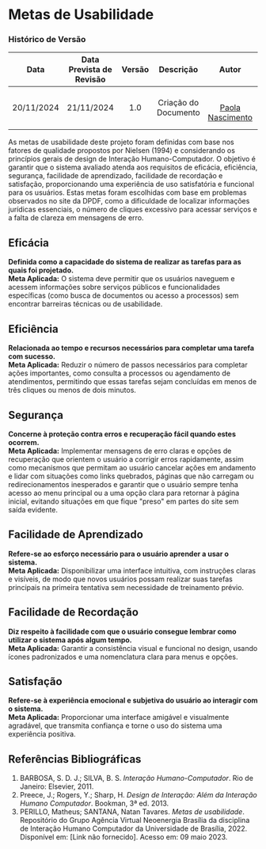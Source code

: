 

# Metas de Usabilidade

### **Histórico de Versão**
|    Data    | Data Prevista de Revisão | Versão |      Descrição       |                    Autor                    |                     Revisor                      |
| :--------: | :----------------------: | :----: | :------------------: | :-----------------------------------------: | :----------------------------------------------: |
| 20/11/2024 |        21/11/2024        |  1.0   | Criação do Documento |</br>[Paola Nascimento](https://github.com/paolaalim) | [João Victor C. Nobre](https://github.com/Gam13)  |


As metas de usabilidade deste projeto foram definidas com base nos fatores de qualidade propostos por Nielsen (1994) e considerando os princípios gerais de design de Interação Humano-Computador. O objetivo é garantir que o sistema avaliado atenda aos requisitos de eficácia, eficiência, segurança, facilidade de aprendizado, facilidade de recordação e satisfação, proporcionando uma experiência de uso satisfatória e funcional para os usuários. Estas metas foram escolhidas com base em problemas observados no site da DPDF, como a dificuldade de localizar informações jurídicas essenciais, o número de cliques excessivo para acessar serviços e a falta de clareza em mensagens de erro.

## Eficácia
**Definida como a capacidade do sistema de realizar as tarefas para as quais foi projetado.**  
**Meta Aplicada:** O sistema deve permitir que os usuários naveguem e acessem informações sobre serviços públicos e funcionalidades específicas (como busca de documentos ou acesso a processos) sem encontrar barreiras técnicas ou de usabilidade.

## Eficiência
**Relacionada ao tempo e recursos necessários para completar uma tarefa com sucesso.**  
**Meta Aplicada:** Reduzir o número de passos necessários para completar ações importantes, como consulta a processos ou agendamento de atendimentos, permitindo que essas tarefas sejam concluídas em menos de três cliques ou menos de dois minutos.

## Segurança
**Concerne à proteção contra erros e recuperação fácil quando estes ocorrem.**  
**Meta Aplicada:** Implementar mensagens de erro claras e opções de recuperação que orientem o usuário a corrigir erros rapidamente, assim como mecanismos que permitam ao usuário cancelar ações em andamento e lidar com situações como links quebrados, páginas que não carregam ou redirecionamentos inesperados e garantir que o usuário sempre tenha acesso ao menu principal ou a uma opção clara para retornar à página inicial, evitando situações em que fique "preso" em partes do site sem saída evidente.

## Facilidade de Aprendizado
**Refere-se ao esforço necessário para o usuário aprender a usar o sistema.**  
**Meta Aplicada:** Disponibilizar uma interface intuitiva, com instruções claras e visíveis, de modo que novos usuários possam realizar suas tarefas principais na primeira tentativa sem necessidade de treinamento prévio.

## Facilidade de Recordação
**Diz respeito à facilidade com que o usuário consegue lembrar como utilizar o sistema após algum tempo.**  
**Meta Aplicada:** Garantir a consistência visual e funcional no design, usando ícones padronizados e uma nomenclatura clara para menus e opções.

## Satisfação
**Refere-se à experiência emocional e subjetiva do usuário ao interagir com o sistema.**  
**Meta Aplicada:** Proporcionar uma interface amigável e visualmente agradável, que transmita confiança e torne o uso do sistema uma experiência positiva.

## Referências Bibliográficas
1. BARBOSA, S. D. J.; SILVA, B. S. *Interação Humano-Computador*. Rio de Janeiro: Elsevier, 2011.  
2. Preece, J.; Rogers, Y.; Sharp, H. *Design de Interação: Além da Interação Humano Computador*. Bookman, 3ª ed. 2013.  
3. PERILLO, Matheus; SANTANA, Natan Tavares. *Metas de usabilidade*. Repositório do Grupo Agência Virtual Neoenergia Brasília da disciplina de Interação Humano Computador da Universidade de Brasília, 2022. Disponível em: [Link não fornecido]. Acesso em: 09 maio 2023.
